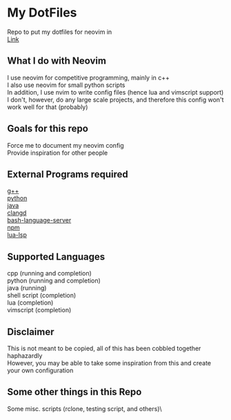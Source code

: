 # My DotFiles
Repo to put my dotfiles for neovim in\
[Link](https://github.com/bloop132435/dotFiles)
## What I do with Neovim
I use neovim for competitive programming, mainly in c++\
I also use neovim for small python scripts\
In addition, I use nvim to write config files (hence lua and vimscript support)\
I don't, however, do any large scale projects, and therefore this config won't work well for that (probably)
## Goals for this repo
Force me to document my neovim config\
Provide inspiration for other people
## External Programs required
[g++](https://gcc.gnu.org/)\
[python](https://www.python.org/)\
[java](https://openjdk.java.net/)\
[clangd](https://clangd.llvm.org/)\
[bash-language-server](https://www.npmjs.com/package/bash-language-server)\
[npm](https://nodejs.org/en/)\
[lua-lsp](https://github.com/sumneko/lua-language-server/)
## Supported Languages
cpp (running and completion)\
python (running and completion)\
java (running)\
shell script (completion)\
lua (completion)\
vimscript (completion)
## Disclaimer
This is not meant to be copied, all of this has been cobbled together haphazardly\
However, you may be able to take some inspiration from this and create your own configuration
## Some other things in this Repo
Some misc. scripts (rclone, testing script, and others)\
